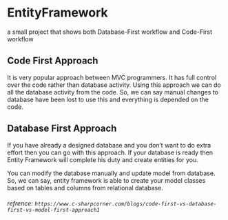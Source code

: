 # EntityFramework
a small project that shows both Database-First workflow and Code-First workflow



## Code First Approach

It is very popular approach between MVC programmers. It has full control over the code rather than database activity. Using this approach we can do all the database activity from the code. So, we can say manual changes to database have been lost to use this and everything is depended on the code.


## Database First Approach

If you have already a designed database and you don’t want to do extra effort then you can go with this approach. If your database is ready then Entity Framework will complete his duty and create entities for you.

You can modify the database manually and update model from database. So, we can say, entity framework is able to create your model classes based on tables and columns from relational database.





###### refrence: `https://www.c-sharpcorner.com/blogs/code-first-vs-database-first-vs-model-first-approach1`
